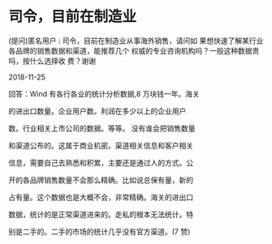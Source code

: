 # 司令，目前在制造业

(提问)匿名用户 : 司令，目前在制造业从事海外销售，请问如 果想快速了解某行业各品牌的销售数据和渠道，能推荐几个 权威的专业咨询机构吗？一般这种数据贵吗，按什么选择收 费？谢谢

2018-11-25

回答：Wind 有各行各业的统计分析数据,8 万块钱一年。海关

的进出口数量。企业用户数。利润在多少以上的企业用户

数。行业相关上市公司的数据。等等。 没有谁会把销售数量

和渠道公布的。这属于商业机密。渠道相关信息和客户相关

信息，需要自己去熟悉和积累，主要还是通过人的方式。公

开的各品牌销售数量不会那么精确。比如说总保有量，新的

占有量。这个数据也是大概不会，非常精确。海关的进出口

数据，统计的是正常渠道进来的。走私的根本无法统计。特

别是二手的。二手的市场的统计几乎没有官方渠道。(7 赞)